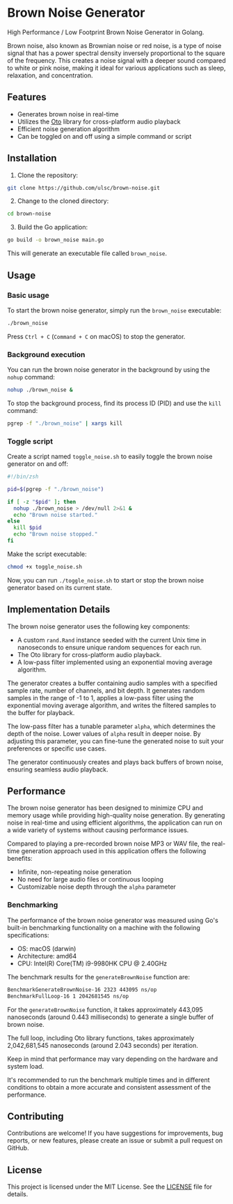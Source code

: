 # Brown Noise Generator

High Performance / Low Footprint Brown Noise Generator in Golang.

Brown noise, also known as Brownian noise or red noise, is a type of noise signal that has a power spectral density inversely proportional to the square of the frequency. This creates a noise signal with a deeper sound compared to white or pink noise, making it ideal for various applications such as sleep, relaxation, and concentration.

## Features

- Generates brown noise in real-time
- Utilizes the [Oto](https://github.com/hajimehoshi/oto) library for cross-platform audio playback
- Efficient noise generation algorithm
- Can be toggled on and off using a simple command or script

## Installation

1. Clone the repository:

```bash
git clone https://github.com/ulsc/brown-noise.git
```

2. Change to the cloned directory:

```bash
cd brown-noise
```

3. Build the Go application:

```bash
go build -o brown_noise main.go
```

This will generate an executable file called `brown_noise`.

## Usage

### Basic usage

To start the brown noise generator, simply run the `brown_noise` executable:

```bash
./brown_noise
```

Press `Ctrl + C` (`Command + C` on macOS) to stop the generator.

### Background execution

You can run the brown noise generator in the background by using the `nohup` command:

```bash
nohup ./brown_noise &
```

To stop the background process, find its process ID (PID) and use the `kill` command:

```bash
pgrep -f "./brown_noise" | xargs kill
```

### Toggle script

Create a script named `toggle_noise.sh` to easily toggle the brown noise generator on and off:

```bash
#!/bin/zsh

pid=$(pgrep -f "./brown_noise")

if [ -z "$pid" ]; then
  nohup ./brown_noise > /dev/null 2>&1 &
  echo "Brown noise started."
else
  kill $pid
  echo "Brown noise stopped."
fi
```

Make the script executable:

```bash
chmod +x toggle_noise.sh
```

Now, you can run `./toggle_noise.sh` to start or stop the brown noise generator based on its current state.

## Implementation Details

The brown noise generator uses the following key components:

- A custom `rand.Rand` instance seeded with the current Unix time in nanoseconds to ensure unique random sequences for each run.
- The Oto library for cross-platform audio playback.
- A low-pass filter implemented using an exponential moving average algorithm.

The generator creates a buffer containing audio samples with a specified sample rate, number of channels, and bit depth. It generates random samples in the range of -1 to 1, applies a low-pass filter using the exponential moving average algorithm, and writes the filtered samples to the buffer for playback.

The low-pass filter has a tunable parameter `alpha`, which determines the depth of the noise. Lower values of `alpha` result in deeper noise. By adjusting this parameter, you can fine-tune the generated noise to suit your preferences or specific use cases.

The generator continuously creates and plays back buffers of brown noise, ensuring seamless audio playback.

## Performance

The brown noise generator has been designed to minimize CPU and memory usage while providing high-quality noise generation. By generating noise in real-time and using efficient algorithms, the application can run on a wide variety of systems without causing performance issues.

Compared to playing a pre-recorded brown noise MP3 or WAV file, the real-time generation approach used in this application offers the following benefits:

- Infinite, non-repeating noise generation
- No need for large audio files or continuous looping
- Customizable noise depth through the `alpha` parameter

### Benchmarking

The performance of the brown noise generator was measured using Go's built-in benchmarking functionality on a machine with the following specifications:

- OS: macOS (darwin)
- Architecture: amd64
- CPU: Intel(R) Core(TM) i9-9980HK CPU @ 2.40GHz

The benchmark results for the `generateBrownNoise` function are:

```bash
BenchmarkGenerateBrownNoise-16 2323 443095 ns/op
BenchmarkFullLoop-16 1 2042681545 ns/op
```

For the `generateBrownNoise` function, it takes approximately 443,095 nanoseconds (around 0.443 milliseconds) to generate a single buffer of brown noise.

The full loop, including Oto library functions, takes approximately 2,042,681,545 nanoseconds (around 2.043 seconds) per iteration.

Keep in mind that performance may vary depending on the hardware and system load.

It's recommended to run the benchmark multiple times and in different conditions to obtain a more accurate and consistent assessment of the performance.

## Contributing

Contributions are welcome! If you have suggestions for improvements, bug reports, or new features, please create an issue or submit a pull request on GitHub.

## License

This project is licensed under the MIT License. See the [LICENSE](LICENSE) file for details.
